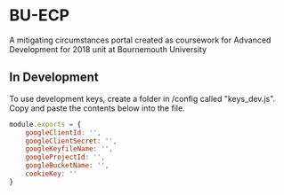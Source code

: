 # BU-ECP
A mitigating circumstances portal created as coursework for Advanced Development for 2018 unit at Bournemouth University

## In Development
To use development keys, create a folder in /config called "keys_dev.js". Copy and paste the contents below into the file.

```javascript
module.exports = {
    googleClientId: '',
    googleClientSecret: '',
    googleKeyfileName: '',
    googleProjectId: '',
    googleBucketName: '',
    cookieKey: ''
}
```
